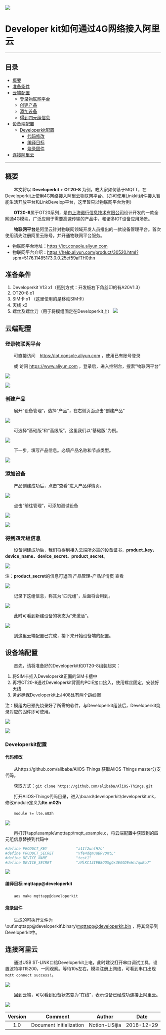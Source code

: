 ![](https://i.imgur.com/Q8Jcei1.png)

# Developer kit如何通过4G网络接入阿里云

----------
## 目录

- [概要](#概要)
- [准备条件](#准备条件)
- [云端配置](#云端配置)
	- [登录物联网平台](#登录物联网平台)
	- [创建产品](#创建产品)
	- [添加设备](#添加设备)
	- [得到四元组信息](#得到四元组信息)
- [设备端配置](#设备端配置)
	- [Developerkit配置](#Developerkit配置)
		- [代码修改](#代码修改)
		- [编译目标](#编译目标)
		- [烧录固件](#烧录固件)
- [连接阿里云](#连接阿里云)

----------
## 概要

　　本文将以 **Developerkit + OT20-8** 为例，教大家如何基于MQTT，在Developerkit上使用4G网络接入阿里云物联网平台。（亦可使用Linkkit组件接入智能生活开放平台和LinkDevelop平台，这里暂只以物联网平台为例）

　　**OT20-8**属于OT20系列，是由[上海诺行信息技术有限公司](www.notioni.com)设计开发的一款全网通4G模块，广泛应用于需要高速传输的产品中，和诸多IOT设备应用场景。

　　**物联网平台**是阿里云针对物联网领域开发人员推出的一款设备管理平台。首次使用请先注册阿里云账号，并开通物联网平台服务。

 - 物联网平台地址：https://iot.console.aliyun.com
 - 物联网平台介绍：https://help.aliyun.com/product/30520.html?spm=5176.11485173.0.0.25ef59afTH0thn

## 准备条件
1. Developerkit V13 x1（甄别方式：开发板右下角丝印的有A20V1.3）
2. OT20-8 x1
3. SIM卡 x1 （这里使用的是移动SIM卡）
4. 天线 x2
5. 螺丝及螺丝刀（用于将模组固定在Developerkit上）
![](https://i.imgur.com/udRluBl.jpg)

## 云端配置

### 登录物联网平台
　　可直接访问　https://iot.console.aliyun.com ，使用已有账号登录

　　或 访问 https://www.aliyun.com ，登录后，进入控制台，搜索“物联网平台”

![](https://i.imgur.com/MMtnfco.png)

![](https://i.imgur.com/Wk1QLFT.png)

### 创建产品
　　展开“设备管理”，选择“产品”，在右侧页面点击“创建产品”

![](https://i.imgur.com/vqSN8aJ.png)

　　可选择“基础版”和“高级版”，这里我们以“基础版”为例。

![](https://i.imgur.com/sNAxuDK.png)

　　下一步，填写产品信息。必填产品名称和节点类型。

![](https://i.imgur.com/7WqOl1z.png)

### 添加设备
　　产品创建成功后，点击“查看”进入产品详情页。

![](https://i.imgur.com/2fpGtuw.png)

　　点击“前往管理”，可添加测试设备

![](https://i.imgur.com/5EYVjLG.png)

![](https://i.imgur.com/GC1Lnz6.png)

### 得到四元组信息
　　设备创建成功后，我们将得到接入云端所必需的设备证书，**product_key、device_name、device_secret、product_secret**。

![](https://i.imgur.com/NsyniLj.png)

注：**product_secret**的信息可返回 产品管理-产品详情页 查看

![](https://i.imgur.com/8n9pfiN.png)

　　记录下这组信息，称其为“四元组”，后面将会用到。

![](https://i.imgur.com/juhU0Lk.png)

　　此时可看到新建设备的状态为“未激活”。

![](https://i.imgur.com/pRRTq5y.png)

　　到这里云端配置已完成，接下来开始设备端的配置。

## 设备端配置
　　首先，请将准备好的Developerkit和OT20-8组装起来：

1. 将SIM卡插入Developerkit正面的SIM卡槽中
2. 再将OT20-8通过Developerkit背面的PCIE接口接入，使用螺丝固定，安装好天线
3. 务必确保Developerkit上J408处有两个跳线帽

注：模组内已预先烧录好了所需的软件，与Developerkit组装后，Developerkit烧录对应的固件即可使用。 

![](https://i.imgur.com/pRDzqDt.jpg)

![](https://i.imgur.com/1wvGJqA.jpg)

### Developerkit配置
#### 代码修改

　　从https://github.com/alibaba/AliOS-Things 获取AliOS-Things master分支代码。

　　获取方式：`git clone https://github.com/alibaba/AliOS-Things.git`

　　打开AliOS-Things代码目录，进入\board\developerkit\developerkit.mk，修改module定义为**lte.m02h**

　　`module ?= lte.m02h`

![](https://i.imgur.com/KnjTeld.png)

　　再打开\app\example\mqttapp\mqtt_example.c，将云端配置中获取到的四元组信息替换到代码中

```sh
#define PRODUCT_KEY             "a1If2unfH7o"
#define PRODUCT_SECRET          "Vfe4dqmuaBRvOntL"
#define DEVICE_NAME             "test1"
#define DEVICE_SECRET           "zMlKC13IEB8QQSgQx3EGGDEnHnJqwEoJ"
```

![](https://i.imgur.com/NzjKdCw.png)

#### 编译目标 mqttapp@developerkit

　　`aos make mqttapp@developerkit`

#### 烧录固件

 　　生成的可执行文件为\out\mqttapp@developerkit\binary\mqttapp@developerkit.bin ，将其烧录到Developerkit中。

## 连接阿里云
　　通过USB ST-LINK口给Developerkit上电，此时建议打开串口调试工具，设置波特率115200，一同观察。等待10s左右，模块注册上网络，可看到串口出现`mqtt connect success!`。

![](https://i.imgur.com/2jajoiZ.png)

　　回到云端，可以看到设备状态变为“在线”，表示设备已经成功连接上阿里云。
  
![](https://i.imgur.com/foSbMwY.png)

|  Version |          Comment        |    Author      |   Date     |
|:--------:|:-----------------------:|:--------------:|:----------:|
|    1.0   |  Document initialization| Notion-LiSijia | 2018-12-29 |




